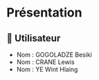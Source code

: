 # Présentation

## 👤 Utilisateur

- Nom : GOGOLADZE Besiki
- Nom : CRANE Lewis
- Nom : YE Wint Hlaing
